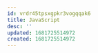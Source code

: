 ```yaml
---
id: vrdr45tpsxgpkr3vogqqak6
title: JavaScript
desc: ''
updated: 1681725514972
created: 1681725514972
---
```

